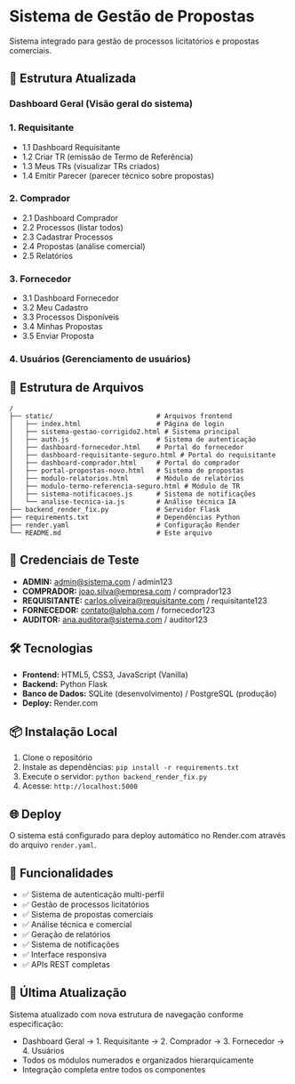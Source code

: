 # Sistema de Gestão de Propostas

Sistema integrado para gestão de processos licitatórios e propostas comerciais.

## 🚀 Estrutura Atualizada

### Dashboard Geral (Visão geral do sistema)

### 1. Requisitante
- 1.1 Dashboard Requisitante
- 1.2 Criar TR (emissão de Termo de Referência)
- 1.3 Meus TRs (visualizar TRs criados)
- 1.4 Emitir Parecer (parecer técnico sobre propostas)

### 2. Comprador
- 2.1 Dashboard Comprador
- 2.2 Processos (listar todos)
- 2.3 Cadastrar Processos
- 2.4 Propostas (análise comercial)
- 2.5 Relatórios

### 3. Fornecedor
- 3.1 Dashboard Fornecedor
- 3.2 Meu Cadastro
- 3.3 Processos Disponíveis
- 3.4 Minhas Propostas
- 3.5 Enviar Proposta

### 4. Usuários (Gerenciamento de usuários)

## 📁 Estrutura de Arquivos

```
/
├── static/                          # Arquivos frontend
│   ├── index.html                   # Página de login
│   ├── sistema-gestao-corrigido2.html # Sistema principal
│   ├── auth.js                      # Sistema de autenticação
│   ├── dashboard-fornecedor.html    # Portal do fornecedor
│   ├── dashboard-requisitante-seguro.html # Portal do requisitante
│   ├── dashboard-comprador.html     # Portal do comprador
│   ├── portal-propostas-novo.html   # Sistema de propostas
│   ├── modulo-relatorios.html       # Módulo de relatórios
│   ├── modulo-termo-referencia-seguro.html # Módulo de TR
│   ├── sistema-notificacoes.js      # Sistema de notificações
│   └── analise-tecnica-ia.js        # Análise técnica IA
├── backend_render_fix.py            # Servidor Flask
├── requirements.txt                 # Dependências Python
├── render.yaml                      # Configuração Render
└── README.md                        # Este arquivo
```

## 🔑 Credenciais de Teste

- **ADMIN:** admin@sistema.com / admin123
- **COMPRADOR:** joao.silva@empresa.com / comprador123
- **REQUISITANTE:** carlos.oliveira@requisitante.com / requisitante123
- **FORNECEDOR:** contato@alpha.com / fornecedor123
- **AUDITOR:** ana.auditora@sistema.com / auditor123

## 🛠️ Tecnologias

- **Frontend:** HTML5, CSS3, JavaScript (Vanilla)
- **Backend:** Python Flask
- **Banco de Dados:** SQLite (desenvolvimento) / PostgreSQL (produção)
- **Deploy:** Render.com

## 📦 Instalação Local

1. Clone o repositório
2. Instale as dependências: `pip install -r requirements.txt`
3. Execute o servidor: `python backend_render_fix.py`
4. Acesse: `http://localhost:5000`

## 🌐 Deploy

O sistema está configurado para deploy automático no Render.com através do arquivo `render.yaml`.

## 📝 Funcionalidades

- ✅ Sistema de autenticação multi-perfil
- ✅ Gestão de processos licitatórios
- ✅ Sistema de propostas comerciais
- ✅ Análise técnica e comercial
- ✅ Geração de relatórios
- ✅ Sistema de notificações
- ✅ Interface responsiva
- ✅ APIs REST completas

## 🔄 Última Atualização

Sistema atualizado com nova estrutura de navegação conforme especificação:
- Dashboard Geral → 1. Requisitante → 2. Comprador → 3. Fornecedor → 4. Usuários
- Todos os módulos numerados e organizados hierarquicamente
- Integração completa entre todos os componentes

